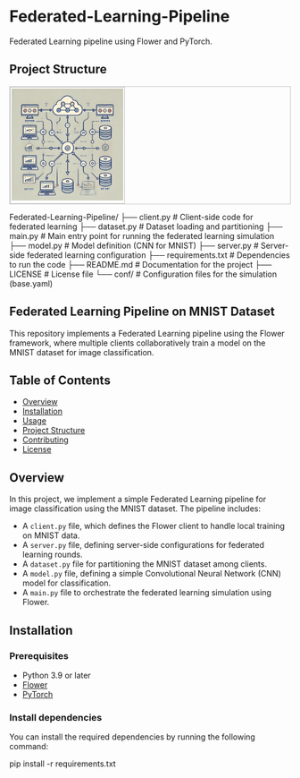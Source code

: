 # Federated-Learning-Pipeline

Federated Learning pipeline using Flower and PyTorch.

## Project Structure

<div align="center">
  <table border=0 style="border: 1.2px solid #c6c6c6 !important; border-spacing: 2px; width: auto !important;">
    <tr>
      <td valign=top style="border: 1.2px solid #c6c6c6 !important; padding: 2px !important;">
        <div align=center valign=top>
          <img src="https://raw.githubusercontent.com/NaderNemati/Federated-Learning-Pipeline/main/federated-learning-pipeline.png" alt="Project Structure" style="margin: 0px !important; height: 200px !important;">
        </div>
      </td>
    </tr>
  </table>
</div>


Federated-Learning-Pipeline/
├── client.py         # Client-side code for federated learning
├── dataset.py        # Dataset loading and partitioning
├── main.py           # Main entry point for running the federated learning simulation
├── model.py          # Model definition (CNN for MNIST)
├── server.py         # Server-side federated learning configuration
├── requirements.txt  # Dependencies to run the code
├── README.md         # Documentation for the project
├── LICENSE           # License file
└── conf/             # Configuration files for the simulation (base.yaml)


## Federated Learning Pipeline on MNIST Dataset

This repository implements a Federated Learning pipeline using the Flower framework, where multiple clients collaboratively train a model on the MNIST dataset for image classification.

## Table of Contents
- [Overview](#overview)
- [Installation](#installation)
- [Usage](#usage)
- [Project Structure](#file-structure)
- [Contributing](#contributing)
- [License](#license)

## Overview

In this project, we implement a simple Federated Learning pipeline for image classification using the MNIST dataset. The pipeline includes:
- A `client.py` file, which defines the Flower client to handle local training on MNIST data.
- A `server.py` file, defining server-side configurations for federated learning rounds.
- A `dataset.py` file for partitioning the MNIST dataset among clients.
- A `model.py` file, defining a simple Convolutional Neural Network (CNN) model for classification.
- A `main.py` file to orchestrate the federated learning simulation using Flower.

## Installation

### Prerequisites

- Python 3.9 or later
- [Flower](https://flower.dev/)
- [PyTorch](https://pytorch.org/)

### Install dependencies

You can install the required dependencies by running the following command:


pip install -r requirements.txt

